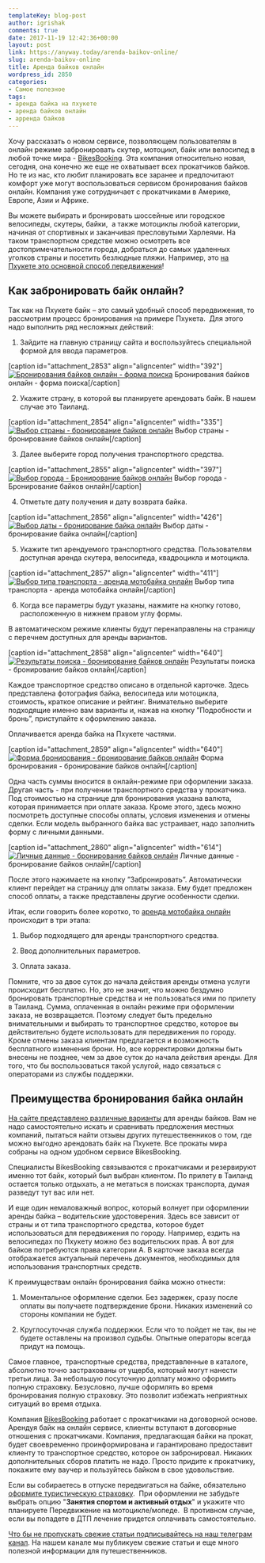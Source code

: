 ```yaml
---
templateKey: blog-post
author: igrishak
comments: true
date: 2017-11-19 12:42:36+00:00
layout: post
link: https://anyway.today/arenda-baikov-online/
slug: arenda-baikov-online
title: Аренда байков онлайн
wordpress_id: 2850
categories:
- Самое полезное
tags:
- аренда байка на пхукете
- аренда байков онлайн
- арренда байков
---
```


Хочу рассказать о новом сервисе, позволяющем пользователям в онлайн режиме забронировать скутер, мотоцикл, байк или велосипед в любой точке мира - [BikesBooking](https://c57.travelpayouts.com/click?shmarker=14510&promo_id=1669&source_type=link&type=click). Эта компания относительно новая, сегодня, она конечно же еще не охватывает всех прокатчиков байков. Но те из нас, кто любит планировать все заранее и предпочитают комфорт уже могут воспользоваться сервисом бронирования байков онлайн. Компания уже сотрудничает с прокатчиками в Америке, Европе, Азии и Африке.




Вы можете выбирать и бронировать шоссейные или городское велосипеды, скутеры, байки,  а также мотоциклы любой категории, начиная от спортивных и заканчивая пресловутыми Харлеями. На таком транспортном средстве можно осмотреть все достопримечательности города, добраться до самых удаленных уголков страны и посетить безлюдные пляжи. Например, это [на Пхукете это основной способ передвижения](https://anyway.today/arenda-baika-na-phukete/)!




<!-- more -->





## Как забронировать байк онлайн?


Так как на Пхукете байк – это самый удобный способ передвижения, то рассмотрим процесс бронирования на примере Пхукета.  Для этого надо выполнить ряд несложных действий:



 	
  1. Зайдите на главную страницу сайта и воспользуйтесь специальной формой для ввода параметров.

[caption id="attachment_2853" align="aligncenter" width="392"][![Бронирования байков онлайн - форма поиска](https://anyway.today/wp-content/uploads/2017/11/Форма-поиска.png)](https://anyway.today/wp-content/uploads/2017/11/Форма-поиска.png) Бронирования байков онлайн - форма поиска[/caption]

 	
  2. Укажите страну, в которой вы планируете арендовать байк. В нашем случае это Таиланд.

[caption id="attachment_2854" align="aligncenter" width="335"][![Выбор страны - бронирование байков онлайн](https://anyway.today/wp-content/uploads/2017/11/Выбрать-страну.png)](https://anyway.today/wp-content/uploads/2017/11/Выбрать-страну.png) Выбор страны - бронирование байков онлайн[/caption]

 	
  3. Далее выберите город получения транспортного средства.

[caption id="attachment_2855" align="aligncenter" width="397"][![Выбор города - Бронирование байков онлайн](https://anyway.today/wp-content/uploads/2017/11/выбор-города.png)](https://anyway.today/wp-content/uploads/2017/11/выбор-города.png) Выбор города - Бронирование байков онлайн[/caption]

 	
  4. Отметьте дату получения и дату возврата байка.

[caption id="attachment_2856" align="aligncenter" width="426"][![Выбор даты - бронирование байка онлайн](https://anyway.today/wp-content/uploads/2017/11/Выбор-даты.png)](https://anyway.today/wp-content/uploads/2017/11/Выбор-даты.png) Выбор даты - бронирование байка онлайн[/caption]

 	
  5. Укажите тип арендуемого транспортного средства. Пользователям доступная аренда скутера, велосипеда, квадроцикла и мотоцикла.

[caption id="attachment_2857" align="aligncenter" width="411"][![Выбор типа транспорта - аренда мотобайка онлайн](https://anyway.today/wp-content/uploads/2017/11/выбор-транспорта.png)](https://anyway.today/wp-content/uploads/2017/11/выбор-транспорта.png) Выбор типа транспорта - аренда мотобайка онлайн[/caption]

 	
  6. Когда все параметры будут указаны, нажмите на кнопку готово, расположенную в нижнем правом углу формы.


В автоматическом режиме клиенты будут перенаправлены на страницу с перечнем доступных для аренды вариантов.

[caption id="attachment_2858" align="aligncenter" width="640"][![Результаты поиска - бронирование байков онлайн](https://anyway.today/wp-content/uploads/2017/11/Результаты-поиска-1024x586.png)](https://anyway.today/wp-content/uploads/2017/11/Результаты-поиска.png) Результаты поиска - бронирование байков онлайн[/caption]


Каждое транспортное средство описано в отдельной карточке. Здесь представлена фотография байка, велосипеда или мотоцикла, стоимость, краткое описание и рейтинг. Внимательно выберите подходящие именно вам варианты и, нажав на кнопку ”Подробности и бронь”, приступайте к оформлению заказа.


Оплачивается аренда байка на Пхукете частями.

[caption id="attachment_2859" align="aligncenter" width="640"][![Форма бронирования - бронирование байков онлайн](https://anyway.today/wp-content/uploads/2017/11/Форма-бронирования-1024x564.png)](https://anyway.today/wp-content/uploads/2017/11/Форма-бронирования.png) Форма бронирования - бронирование байков онлайн[/caption]


Одна часть суммы вносится в онлайн-режиме при оформлении заказа. Другая часть - при получении транспортного средства у прокатчика. Под стоимостью на странице для бронирования указана валюта, которая принимается при оплате заказа. Кроме этого, здесь можно посмотреть доступные способы оплаты, условия изменения и отмены сделки. Если модель выбранного байка вас устраивает, надо заполнить форму с личными данными.




[caption id="attachment_2860" align="aligncenter" width="614"][![Личные данные - бронирование байков онлайн](https://anyway.today/wp-content/uploads/2017/11/Личные-данные.png)](https://anyway.today/wp-content/uploads/2017/11/Личные-данные.png) Личные данные - бронирование байков онлайн[/caption]


После этого нажимаете на кнопку ”Забронировать”. Автоматически клиент перейдет на страницу для оплаты заказа. Ему будет предложен способ оплаты, а также представлены другие особенности сделки.


Итак, если говорить более коротко, то [аренда мотобайка онлайн](https://c57.travelpayouts.com/click?shmarker=14510&promo_id=1669&source_type=link&type=click) происходит в три этапа:



 	
  1. Выбор подходящего для аренды транспортного средства.

 	
  2. Ввод дополнительных параметров.

 	
  3. Оплата заказа.




Помните, что за двое суток до начала действия аренды отмена услуги происходит бесплатно. Но, это не значит, что можно бездумно бронировать транспортные средства и не пользоваться ими по прилету в Таиланд. Сумма, оплаченная в онлайн режиме при оформлении заказа, не возвращается. Поэтому следует быть предельно внимательными и выбирать то транспортное средство, которое вы действительно будете использовать для передвижения по городу. Кроме отмены заказа клиентам предлагается и возможность бесплатного изменения брони. Но, все корректировки должны быть внесены не позднее, чем за двое суток до начала действия аренды. Для того, что бы воспользоваться такой услугой, надо связаться с операторами из службы поддержки.





##  Преимущества бронирования байка онлайн




[На сайте представлено различные варианты](https://c57.travelpayouts.com/click?shmarker=14510&promo_id=1669&source_type=link&type=click) для аренды байков. Вам не надо самостоятельно искать и сравнивать предложения местных компаний, пытаться найти отзывы других путешественников о том, где можно выгодно арендовать байк на Пхукете. Все прокаты мира собраны на одном удобном сервисе BikesBooking.


Специалисты BikesBooking связываются с прокатчиками и резервируют именно тот байк, который был выбран клиентом. По прилету в Таиланд остается только отдыхать, а не метаться в поисках транспорта, думая разведут тут вас или нет.


И еще один немаловажный вопрос, который волнует при оформлении аренды байка – водительские удостоверения. Здесь все зависит от страны и от типа транспортного средства, которое будет использоваться для передвижения по городу. Например, ездить на велосипедах по Пхукету можно без водительских прав. А вот для байков потребуются права категории А. В карточке заказа всегда отображается актуальный перечень документов, необходимых для использования транспортных средств.


К преимуществам онлайн бронирования байка можно отнести:



 	
  1. Моментальное оформление сделки. Без задержек, сразу после оплаты вы получаете подтверждение брони. Никаких изменений со стороны компании не будет.

 	
  2. Круглосуточная служба поддержки. Если что то пойдет не так, вы не будете оставлены на произвол судьбы. Опытные операторы всегда придут на помощь.




Самое главное,  транспортные средства, представленные в каталоге, абсолютно точно застрахованы от ущерба, который могут нанести третьи лица. За небольшую посуточную доплату можно оформить полную страховку. Безусловно, лучше оформлять во время бронирования полную страховку. Это позволит избежать неприятных ситуаций во время отдыха.




Компания [BikesBooking ](https://c57.travelpayouts.com/click?shmarker=14510&promo_id=1669&source_type=link&type=click)работает с прокатчиками на договорной основе. Арендуя байк на онлайн сервисе, клиенты вступают в договорные отношения с прокатчиками. Компания, предлагающая байки на прокат, будет своевременно проинформирована и гарантировано предоставит клиенту то транспортное средство, которое он забронировал. Никаких дополнительных сборов платить не надо. Просто придите к прокатчику, покажите ему ваучер и пользуйтесь байком в свое удовольствие.




Если вы собираетесь в отпуске передвигаться на байке, обязательно [оформите туристическую страховку](https://anyway.today/zachem-nujna-turisticheskaya-medizinskay-strahovka/).  При оформлении не забудьте выбрать опцию "**Занятия спортом и активный отдых**" и укажите что планируете Передвижение на мотоцикле/мопеде.  В противном случае, если вы попадете в ДТП лечение придется оплачивать самостоятельно.





[Что бы не пропускать свежие статьи подписывайтесь на наш телеграм канал](https://t.me/anyway_today). На нашем канале мы публикуем свежие статьи и еще много полезной информации для путешественников.
